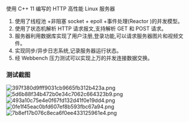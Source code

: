使用 C++ 11 编写的 HTTP 高性能 Linux 服务器

1. 使用了线程池 +非阻塞 socket + epoll +事件处理(Reactor )的并发模型。
2. 使用了状态机解析 HTTP 请求报文,支持解析 GET 和 POST 请求。
3. 服务器利用数据库实现了用户注册,登录功能,可以请求服务器图片和视频文件。
4. 实现同步/异步日志系统,记录服务器运行状态。
5. 经 Webbench 压力测试可以实现上万的并发连接数据交换。

### 测试截图

![397f380d9fff9031cb9665fb312b423a.png](https://img.gejiba.com/images/397f380d9fff9031cb9665fb312b423a.png)
![5d6b88f34b472b0e34c7062c664323b9.png](https://img.gejiba.com/images/5d6b88f34b472b0e34c7062c664323b9.png)
![493a10c75e4e0f67fd132d41f0e19dd4.png](https://img.gejiba.com/images/493a10c75e4e0f67fd132d41f0e19dd4.png)
![0fe1f45eac0bfd607ef8b593fbc67a94.png](https://img.gejiba.com/images/0fe1f45eac0bfd607ef8b593fbc67a94.png)
![7b8ef17b076c8eca6f0ee433125961e4.png](https://img.gejiba.com/images/7b8ef17b076c8eca6f0ee433125961e4.png)
